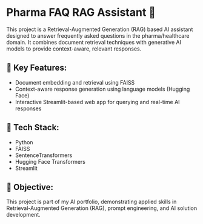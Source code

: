 # Pharma FAQ RAG Assistant 🚀

This project is a Retrieval-Augmented Generation (RAG) based AI assistant designed to answer frequently asked questions in the pharma/healthcare domain. It combines document retrieval techniques with generative AI models to provide context-aware, relevant responses.

## 📖 Key Features:
- Document embedding and retrieval using FAISS
- Context-aware response generation using language models (Hugging Face)
- Interactive Streamlit-based web app for querying and real-time AI responses

## 📌 Tech Stack:
- Python
- FAISS
- SentenceTransformers
- Hugging Face Transformers
- Streamlit

## 📌 Objective:
This project is part of my AI portfolio, demonstrating applied skills in Retrieval-Augmented Generation (RAG), prompt engineering, and AI solution development.
